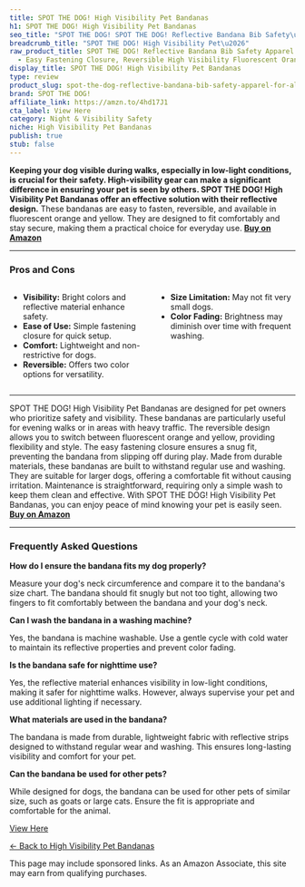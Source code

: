 ```yaml
---
title: SPOT THE DOG! High Visibility Pet Bandanas
h1: SPOT THE DOG! High Visibility Pet Bandanas
seo_title: "SPOT THE DOG! SPOT THE DOG! Reflective Bandana Bib Safety\u2026"
breadcrumb_title: "SPOT THE DOG! High Visibility Pet\u2026"
raw_product_title: SPOT THE DOG! Reflective Bandana Bib Safety Apparel for All Dogs
  - Easy Fastening Closure, Reversible High Visibility Fluorescent Orange/Yellow L-XL
display_title: SPOT THE DOG! High Visibility Pet Bandanas
type: review
product_slug: spot-the-dog-reflective-bandana-bib-safety-apparel-for-all-dogs-easy-fa-c4406192
brand: SPOT THE DOG!
affiliate_link: https://amzn.to/4hd17J1
cta_label: View Here
category: Night & Visibility Safety
niche: High Visibility Pet Bandanas
publish: true
stub: false
---
```


<div id="intro" class="full-width">
  <p><strong>Keeping your dog visible during walks, especially in low-light conditions, is crucial for their safety. High-visibility gear can make a significant difference in ensuring your pet is seen by others. SPOT THE DOG! High Visibility Pet Bandanas offer an effective solution with their reflective design.</strong> These bandanas are easy to fasten, reversible, and available in fluorescent orange and yellow. They are designed to fit comfortably and stay secure, making them a practical choice for everyday use. <a href="https://amzn.to/4hd17J1" rel="nofollow sponsored noopener" target="_blank"><strong>Buy on Amazon</strong></a></p>
</div>

<hr />
<h3 id="pros-cons">Pros and Cons</h3>
<div class="pc-grid" style="display:grid;grid-template-columns:1fr 1fr;gap:16px;">
  <ul>
    <li><strong>Visibility:</strong> Bright colors and reflective material enhance safety.</li>
    <li><strong>Ease of Use:</strong> Simple fastening closure for quick setup.</li>
    <li><strong>Comfort:</strong> Lightweight and non-restrictive for dogs.</li>
    <li><strong>Reversible:</strong> Offers two color options for versatility.</li>
  </ul>
  <ul>
    <li><strong>Size Limitation:</strong> May not fit very small dogs.</li>
    <li><strong>Color Fading:</strong> Brightness may diminish over time with frequent washing.</li>
  </ul>
</div>
<hr />

<div class="full-width">
  <p>SPOT THE DOG! High Visibility Pet Bandanas are designed for pet owners who prioritize safety and visibility. These bandanas are particularly useful for evening walks or in areas with heavy traffic. The reversible design allows you to switch between fluorescent orange and yellow, providing flexibility and style. The easy fastening closure ensures a snug fit, preventing the bandana from slipping off during play. Made from durable materials, these bandanas are built to withstand regular use and washing. They are suitable for larger dogs, offering a comfortable fit without causing irritation. Maintenance is straightforward, requiring only a simple wash to keep them clean and effective. With SPOT THE DOG! High Visibility Pet Bandanas, you can enjoy peace of mind knowing your pet is easily seen. <a href="https://amzn.to/4hd17J1" rel="nofollow sponsored noopener" target="_blank"><strong>Buy on Amazon</strong></a></p>
</div>

<hr />
<h3 id="faqs">Frequently Asked Questions</h3>

<p><strong>How do I ensure the bandana fits my dog properly?</strong></p>
<p>Measure your dog's neck circumference and compare it to the bandana's size chart. The bandana should fit snugly but not too tight, allowing two fingers to fit comfortably between the bandana and your dog's neck.</p>

<p><strong>Can I wash the bandana in a washing machine?</strong></p>
<p>Yes, the bandana is machine washable. Use a gentle cycle with cold water to maintain its reflective properties and prevent color fading.</p>

<p><strong>Is the bandana safe for nighttime use?</strong></p>
<p>Yes, the reflective material enhances visibility in low-light conditions, making it safer for nighttime walks. However, always supervise your pet and use additional lighting if necessary.</p>

<p><strong>What materials are used in the bandana?</strong></p>
<p>The bandana is made from durable, lightweight fabric with reflective strips designed to withstand regular wear and washing. This ensures long-lasting visibility and comfort for your pet.</p>

<p><strong>Can the bandana be used for other pets?</strong></p>
<p>While designed for dogs, the bandana can be used for other pets of similar size, such as goats or large cats. Ensure the fit is appropriate and comfortable for the animal.</p>
<p><a class="btn" href="https://amzn.to/4hd17J1" target="_blank" rel="nofollow sponsored noopener">View Here</a></p>
<p><a href="/roundups/night-visibility-safety/high-visibility-pet-bandanas/">← Back to High Visibility Pet Bandanas</a></p>
<aside class="disclosure">This page may include sponsored links. As an Amazon Associate, this site may earn from qualifying purchases.</aside>
